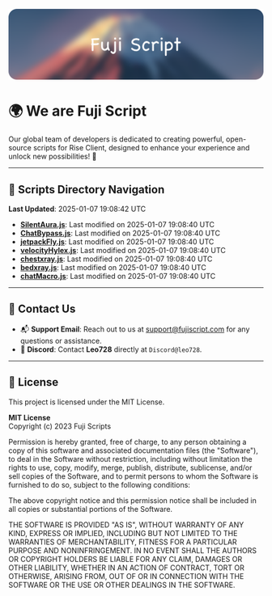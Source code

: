 ![Banner](.github/b.webp)

# 🌍 **We are Fuji Script**

Our global team of developers is dedicated to creating powerful, open-source scripts for Rise Client, designed to enhance your experience and unlock new possibilities! 🌟

---
<!-- SCRIPTS_NAVIGATION_START -->
## 📂 **Scripts Directory Navigation**

**Last Updated**: 2025-01-07 19:08:42 UTC

- **[SilentAura.js](scripts/SilentAura.js)**: Last modified on 2025-01-07 19:08:40 UTC
- **[ChatBypass.js](scripts/ChatBypass.js)**: Last modified on 2025-01-07 19:08:40 UTC
- **[jetpackFly.js](scripts/jetpackFly.js)**: Last modified on 2025-01-07 19:08:40 UTC
- **[velocityHylex.js](scripts/velocityHylex.js)**: Last modified on 2025-01-07 19:08:40 UTC
- **[chestxray.js](scripts/chestxray.js)**: Last modified on 2025-01-07 19:08:40 UTC
- **[bedxray.js](scripts/bedxray.js)**: Last modified on 2025-01-07 19:08:40 UTC
- **[chatMacro.js](scripts/chatMacro.js)**: Last modified on 2025-01-07 19:08:40 UTC

<!-- SCRIPTS_NAVIGATION_END -->

---

## 💬 **Contact Us**  
- 📬 **Support Email**: Reach out to us at [support@fujiscript.com](mailto:support@fujiscript.com) for any questions or assistance.  
- 💬 **Discord**: Contact **Leo728** directly at `Discord@leo728`.

---

## 📜 **License**

This project is licensed under the MIT License.  

**MIT License**  
Copyright (c) 2023 Fuji Scripts  

Permission is hereby granted, free of charge, to any person obtaining a copy of this software and associated documentation files (the "Software"), to deal in the Software without restriction, including without limitation the rights to use, copy, modify, merge, publish, distribute, sublicense, and/or sell copies of the Software, and to permit persons to whom the Software is furnished to do so, subject to the following conditions:  

The above copyright notice and this permission notice shall be included in all copies or substantial portions of the Software.  

THE SOFTWARE IS PROVIDED "AS IS", WITHOUT WARRANTY OF ANY KIND, EXPRESS OR IMPLIED, INCLUDING BUT NOT LIMITED TO THE WARRANTIES OF MERCHANTABILITY, FITNESS FOR A PARTICULAR PURPOSE AND NONINFRINGEMENT. IN NO EVENT SHALL THE AUTHORS OR COPYRIGHT HOLDERS BE LIABLE FOR ANY CLAIM, DAMAGES OR OTHER LIABILITY, WHETHER IN AN ACTION OF CONTRACT, TORT OR OTHERWISE, ARISING FROM, OUT OF OR IN CONNECTION WITH THE SOFTWARE OR THE USE OR OTHER DEALINGS IN THE SOFTWARE.  
